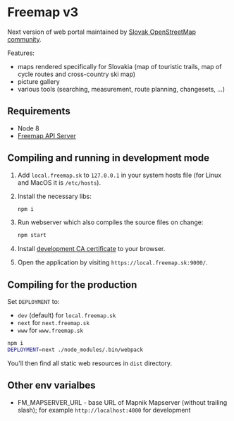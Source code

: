 # Freemap v3

Next version of web portal maintained by [Slovak OpenStreetMap community](https://groups.google.com/forum/#!forum/osm_sk).

Features:

- maps rendered specifically for Slovakia (map of touristic trails, map of cycle routes and cross-country ski map)
- picture gallery
- various tools (searching, measurement, route planning, changesets, ...)

## Requirements

- Node 8
- [Freemap API Server](https://github.com/FreemapSlovakia/freemap-v3-nodejs-backend)

## Compiling and running in development mode

1. Add `local.freemap.sk` to `127.0.0.1` in your system hosts file (for Linux and MacOS it is `/etc/hosts`).

1. Install the necessary libs:

   ```bash
   npm i
   ```

1. Run webserver which also compiles the source files on change:

   ```bash
   npm start
   ```

1. Install [development CA certificate](./ssl/Freemap_CA.crt) to your browser.

1. Open the application by visiting `https://local.freemap.sk:9000/`.

## Compiling for the production

Set `DEPLOYMENT` to:

- `dev` (default) for `local.freemap.sk`
- `next` for `next.freemap.sk`
- `www` for `www.freemap.sk`

```bash
npm i
DEPLOYMENT=next ./node_modules/.bin/webpack
```

You'll then find all static web resources in `dist` directory.

## Other env varialbes

- FM_MAPSERVER_URL - base URL of Mapnik Mapserver (without trailing slash); for example `http://localhost:4000` for development
